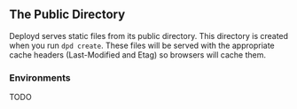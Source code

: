 <!--{
  title: 'The Public Directory',
  tags: ['guide']
}-->

## The Public Directory

Deployd serves static files from its public directory. This directory is created when you run `dpd create`. These files will be served with the appropriate cache headers (Last-Modified and Etag) so browsers will cache them.

### Environments

TODO




